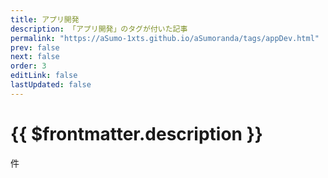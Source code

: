 ```yaml
---
title: アプリ開発
description: 「アプリ開発」のタグが付いた記事
permalink: "https://aSumo-1xts.github.io/aSumoranda/tags/appDev.html"
prev: false
next: false
order: 3
editLink: false
lastUpdated: false
---
```


<script lang="ts" setup>
    import TaggedPostList   from "../.vitepress/components/TaggedPostList.vue"
    import PostCounter      from "../.vitepress/components/PostCounter.vue"
</script>

# {{ $frontmatter.description }}

<span class="text-base"><PostCounter tag="appDev" /></span>件

<TaggedPostList tag="appDev" />